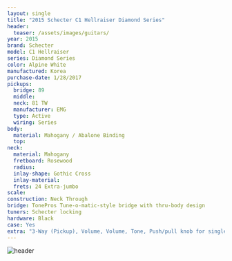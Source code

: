 ```yaml
---
layout: single
title: "2015 Schecter C1 Hellraiser Diamond Series"
header:
  teaser: /assets/images/guitars/
year: 2015
brand: Schecter
model: C1 Hellraiser
series: Diamond Series
color: Alpine White
manufactured: Korea
purchase-date: 1/28/2017
pickups:
  bridge: 89
  middle: 
  neck: 81 TW
  manufacturer: EMG
  type: Active
  wiring: Series
body:
  material: Mahogany / Abalone Binding
  top: 
neck:
  material: Mahogany
  fretboard: Rosewood
  radius: 
  inlay-shape: Gothic Cross
  inlay-material: 
  frets: 24 Extra-jumbo
scale: 
construction: Neck Through
bridge: TonePros Tune-o-matic-style bridge with thru-body design
tuners: Schecter locking 
hardware: Black
case: Yes
extra: "3-Way (Pickup), Volume, Volume, Tone, Push/pull knob for single-coil on 81TW"
---
```

![header](/assets/images/guitars/)
